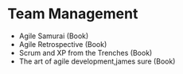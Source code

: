 # Team Management

- Agile Samurai (Book)
- Agile Retrospective (Book)
- Scrum and XP from the Trenches (Book)
- The art of agile development,james sure (Book)
